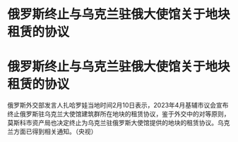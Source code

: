 # 俄罗斯终止与乌克兰驻俄大使馆关于地块租赁的协议

# 俄罗斯终止与乌克兰驻俄大使馆关于地块租赁的协议

俄罗斯外交部发言人扎哈罗娃当地时间2月10日表示，2023年4月基辅市议会宣布终止俄罗斯驻乌克兰大使馆建筑群所在地块的租赁协议，鉴于外交中的对等原则，莫斯科市资产局也决定终止为乌克兰驻俄罗斯大使馆提供的地块的租赁协议。乌克兰方面已得到相关通知。（央视）

